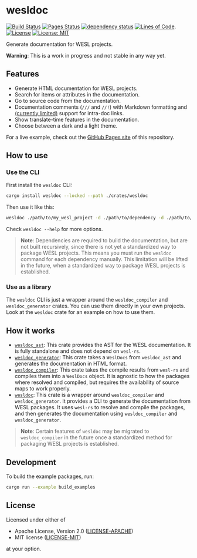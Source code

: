 # wesldoc

[![Build Status](https://github.com/jannik4/wesldoc/workflows/CI/badge.svg)](https://github.com/jannik4/wesldoc/actions)
[![Pages Status](https://github.com/jannik4/wesldoc/workflows/pages/badge.svg)](https://github.com/jannik4/wesldoc/actions)
[![dependency status](https://deps.rs/repo/github/jannik4/wesldoc/status.svg?path=crates%2Fwesldoc)](https://deps.rs/repo/github/jannik4/wesldoc?path=crates%2Fwesldoc) <!-- TODO: deps.rs does not support glob members in workspaces, so point to the "top" crate (https://github.com/deps-rs/deps.rs/issues/15) -->
[![Lines of Code](https://tokei.rs/b1/github/jannik4/wesldoc)](https://github.com/jannik4/wesldoc).
[![License](https://img.shields.io/badge/License-Apache_2.0-blue.svg)](https://opensource.org/licenses/Apache-2.0)
[![License: MIT](https://img.shields.io/badge/License-MIT-yellow.svg)](https://opensource.org/licenses/MIT)

Generate documentation for WESL projects.

**Warning**: This is a work in progress and not stable in any way yet.

## Features

- Generate HTML documentation for WESL projects.
- Search for items or attributes in the documentation.
- Go to source code from the documentation.
- Documentation comments (`///` and `//!`) with Markdown formatting and [(currently limited)](https://github.com/jannik4/wesldoc/issues/3) support for intra-doc links.
- Show translate-time features in the documentation.
- Choose between a dark and a light theme.

For a live example, check out the [GitHub Pages site](https://jannik4.github.io/wesldoc/) of this repository.

## How to use

### Use the CLI

First install the `wesldoc` CLI:

```bash
cargo install wesldoc --locked --path ./crates/wesldoc
```

Then use it like this:

```bash
wesldoc ./path/to/my_wesl_project -d ./path/to/dependency -d ./path/to/another_dependency
```

Check `wesldoc --help` for more options.

> **Note**: Dependencies are required to build the documentation, but are not built recursively, since there is not yet a standardized way to package WESL projects. This means you must run the `wesldoc` command for each dependency manually. This limitation will be lifted in the future, when a standardized way to package WESL projects is established.

### Use as a library

The `wesldoc` CLI is just a wrapper around the `wesldoc_compiler` and `wesldoc_generator` crates. You can use them directly in your own projects.
Look at the `wesldoc` crate for an example on how to use them.

## How it works

- [`wesldoc_ast`](crates/wesldoc_ast/): This crate provides the AST for the WESL documentation. It is fully standalone and does not depend on `wesl-rs`.
- [`wesldoc_generator`](crates/wesldoc_generator/): This crate takes a `WeslDocs` from `wesldoc_ast` and generates the documentation in HTML format.
- [`wesldoc_compiler`](crates/wesldoc_compiler/): This crate takes the compile results from `wesl-rs` and compiles them into a `WeslDocs` object. It is agnostic to how the packages where resolved and compiled, but requires the availability of source maps to work properly.
- [`wesldoc`](crates/wesldoc/): This crate is a wrapper around `wesldoc_compiler` and `wesldoc_generator`. It provides a CLI to generate the documentation from WESL packages. It uses `wesl-rs` to resolve and compile the packages, and then generates the documentation using `wesldoc_compiler` and `wesldoc_generator`.

> **Note**: Certain features of `wesldoc` may be migrated to `wesldoc_compiler` in the future once a standardized method for packaging WESL projects is established.

## Development

To build the example packages, run:

```bash
cargo run --example build_examples
```

## License

Licensed under either of

- Apache License, Version 2.0 ([LICENSE-APACHE](LICENSE-APACHE))
- MIT license ([LICENSE-MIT](LICENSE-MIT))

at your option.
